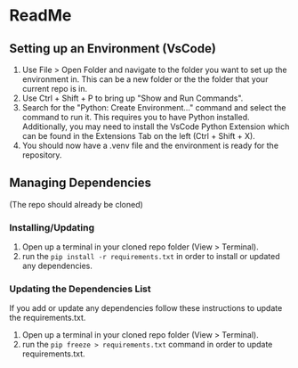 # ReadMe #
## Setting up an Environment (VsCode)
 1. Use File > Open Folder and navigate to the folder you want to set up the environment in.
    This can be a new folder or the the folder that your current repo is in.
 2. Use Ctrl + Shift + P to bring up "Show and Run Commands".
 3. Search for the "Python: Create Environment..." command and select the command to run it.
    This requires you to have Python installed. Additionally, you may need to install the VsCode Python Extension
    which can be found in the Extensions Tab on the left (Ctrl + Shift + X).
 4. You should now have a .venv file and the environment is ready for the repository.

## Managing Dependencies
(The repo should already be cloned)
### Installing/Updating
1. Open up a terminal in your cloned repo folder (View > Terminal).
2. run the `pip install -r requirements.txt` in order to install or updated any dependencies.

### Updating the Dependencies List
If you add or update any dependencies follow these instructions to update the requirements.txt.
1. Open up a terminal in your cloned repo folder (View > Terminal).
2. run the `pip freeze > requirements.txt` command in order to update requirements.txt.
